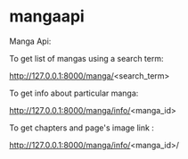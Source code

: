 # mangaapi

Manga Api:

To get list of mangas using a search term:

http://127.0.0.1:8000/manga/<search_term>

To get info about particular manga:

http://127.0.0.1:8000/manga/info/<manga_id>

To get chapters and page's image link :

http://127.0.0.1:8000/manga/info/<manga_id>/<chapter-no>
